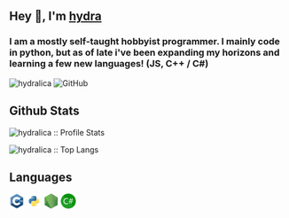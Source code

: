 <!-- <img src="https://raw.githubusercontent.com/iampavangandhi/iampavangandhi/master/gifs/Hi.gif" width="30px"> ### I'm hydra.
### I am a mostly self-taught hobbyist programmer. I mainly code in python and autohotkey, but as of late i've been expanding my horizons and learning a few new languages! (JS, C++ / C#)

<img src="https://komarev.com/ghpvc/?username=hydralica" alt="hydralica" />

<img src="https://img.shields.io/github/followers/hydralica.svg?label=GitHub&style=social" alt="GitHub">

<h2>Github statistics</h2>

<p align="left"><img src="https://github-readme-stats.vercel.app/api?username=hydralica&show_icons=true&theme=monokai" alt="hydralica :: Profile Stats" /></p>

<p align="left"><img src="https://github-readme-stats.vercel.app/api/top-langs/?username=hydralica&langs_count=10&theme=monokai&layout=compact" alt="hydralica :: Top Langs" /></p>
 -->
 
 ## Hey 👋, I'm [hydra](https://github.com/hydra/)
### I am a mostly self-taught hobbyist programmer. I mainly code in python, but as of late i've been expanding my horizons and learning a few new languages! (JS, C++ / C#)

<img src="https://komarev.com/ghpvc/?username=hydralica" alt="hydralica" />

<img src="https://img.shields.io/github/followers/hydralica.svg?label=GitHub&style=social" alt="GitHub">

<h2>Github Stats</h2>

<p align="left"><img src="https://github-readme-stats.vercel.app/api?username=hydralica&show_icons=true&theme=monokai" alt="hydralica :: Profile Stats" /></p>

<p align="left"><img src="https://github-readme-stats.vercel.app/api/top-langs/?username=hydralica&langs_count=10&theme=monokai&layout=compact" alt="hydralica :: Top Langs" /></p>

### <h2>Languages</h2>

<code><img height="27" src="https://raw.githubusercontent.com/github/explore/80688e429a7d4ef2fca1e82350fe8e3517d3494d/topics/cpp/cpp.png" alt="c++"></code>
<code><img height="27" src="https://raw.githubusercontent.com/github/explore/80688e429a7d4ef2fca1e82350fe8e3517d3494d/topics/python/python.png" alt="python"></code>
<code><img height="27" src="https://raw.githubusercontent.com/github/explore/80688e429a7d4ef2fca1e82350fe8e3517d3494d/topics/nodejs/nodejs.png" alt="nodejs"></code>
<code><img height="27" src="https://raw.githubusercontent.com/github/explore/main/topics/csharp/csharp.png" alt="c#"></code>

